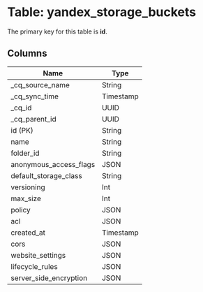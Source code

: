 # Table: yandex_storage_buckets



The primary key for this table is **id**.



## Columns
| Name          | Type          |
| ------------- | ------------- |
|_cq_source_name|String|
|_cq_sync_time|Timestamp|
|_cq_id|UUID|
|_cq_parent_id|UUID|
|id (PK)|String|
|name|String|
|folder_id|String|
|anonymous_access_flags|JSON|
|default_storage_class|String|
|versioning|Int|
|max_size|Int|
|policy|JSON|
|acl|JSON|
|created_at|Timestamp|
|cors|JSON|
|website_settings|JSON|
|lifecycle_rules|JSON|
|server_side_encryption|JSON|